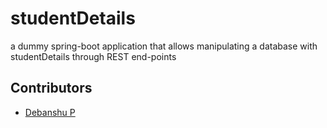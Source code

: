 # studentDetails
a dummy spring-boot application that allows manipulating a database with studentDetails through REST end-points

## Contributors
* [Debanshu P](https://github.com/Devil001600)
